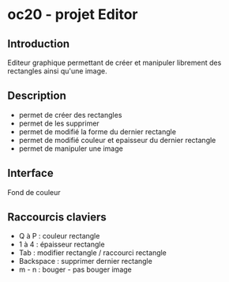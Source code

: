 # oc20 - projet Editor

## Introduction

Editeur graphique permettant de créer et manipuler librement des rectangles ainsi qu'une image. 

## Description
- permet de créer des rectangles
- permet de les supprimer
- permet de modifié la forme du dernier rectangle
- permet de modifié couleur et epaisseur du dernier rectangle
- permet de manipuler une image

## Interface
Fond de couleur

## Raccourcis claviers
- Q à P : couleur rectangle
- 1 à 4 : épaisseur rectangle
- Tab : modifier rectangle / raccourci rectangle
- Backspace : supprimer dernier rectangle
- m - n : bouger - pas bouger image
